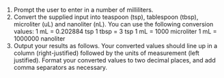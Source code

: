 1) Prompt the user to enter in a number of milliliters.
2) Convert the supplied input into teaspoon (tsp), tablespoon (tbsp), microliter (uL) and nanoliter (nL). You can use the following conversion values:
    1 mL = 0.202884 tsp
    1 tbsp = 3 tsp
    1 mL = 1000 microliter
    1 mL = 1000000 nanoliter
3) Output your results as follows. Your converted values should line up in a column (right-justified) followed by the units of measurement (left justified). Format your converted values to two decimal places, and add comma separators as necessary.
